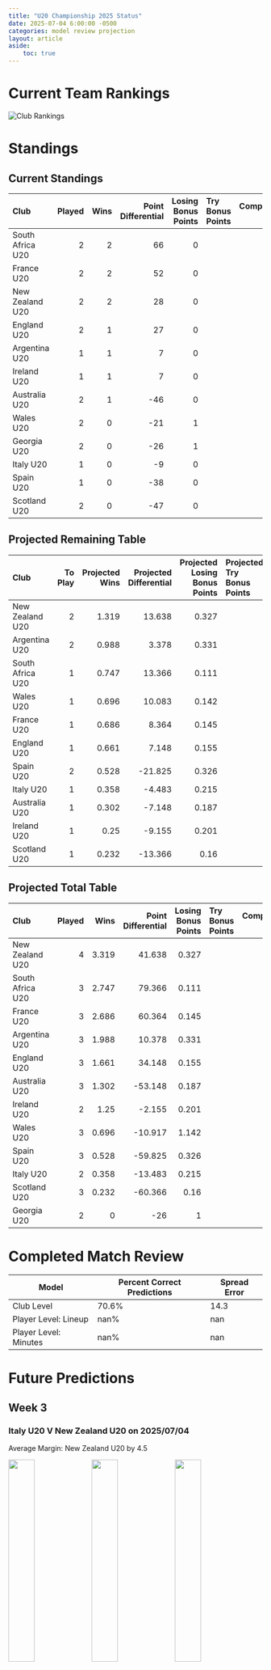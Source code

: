 ```yaml
---  
title: "U20 Championship 2025 Status"  
date: 2025-07-04 6:00:00 -0500  
categories: model review projection  
layout: article  
aside:  
    toc: true  
---
```

# Current Team Rankings


![Club Rankings](plots/rankings_U20_Championship_2025.png)
# Standings

## Current Standings


| Club             |   Played |   Wins |   Point Differential |   Losing Bonus Points | Try Bonus Points   |   Competition Points |
|:-----------------|---------:|-------:|---------------------:|----------------------:|:-------------------|---------------------:|
| South Africa U20 |        2 |      2 |                   66 |                     0 |                    |                    8 |
| France U20       |        2 |      2 |                   52 |                     0 |                    |                    8 |
| New Zealand U20  |        2 |      2 |                   28 |                     0 |                    |                    8 |
| England U20      |        2 |      1 |                   27 |                     0 |                    |                    4 |
| Argentina U20    |        1 |      1 |                    7 |                     0 |                    |                    4 |
| Ireland U20      |        1 |      1 |                    7 |                     0 |                    |                    4 |
| Australia U20    |        2 |      1 |                  -46 |                     0 |                    |                    4 |
| Wales U20        |        2 |      0 |                  -21 |                     1 |                    |                    1 |
| Georgia U20      |        2 |      0 |                  -26 |                     1 |                    |                    1 |
| Italy U20        |        1 |      0 |                   -9 |                     0 |                    |                    0 |
| Spain U20        |        1 |      0 |                  -38 |                     0 |                    |                    0 |
| Scotland U20     |        2 |      0 |                  -47 |                     0 |                    |                    0 |



## Projected Remaining Table


| Club             |   To Play |   Projected Wins |   Projected Differential |   Projected Losing Bonus Points | Projected Try Bonus Points   |   Projected Competition Points |
|:-----------------|----------:|-----------------:|-------------------------:|--------------------------------:|:-----------------------------|-------------------------------:|
| New Zealand U20  |         2 |            1.319 |                   13.638 |                           0.327 |                              |                          5.749 |
| Argentina U20    |         2 |            0.988 |                    3.378 |                           0.331 |                              |                          4.417 |
| South Africa U20 |         1 |            0.747 |                   13.366 |                           0.111 |                              |                          3.141 |
| Wales U20        |         1 |            0.696 |                   10.083 |                           0.142 |                              |                          2.996 |
| France U20       |         1 |            0.686 |                    8.364 |                           0.145 |                              |                          2.965 |
| England U20      |         1 |            0.661 |                    7.148 |                           0.155 |                              |                          2.873 |
| Spain U20        |         2 |            0.528 |                  -21.825 |                           0.326 |                              |                          2.566 |
| Italy U20        |         1 |            0.358 |                   -4.483 |                           0.215 |                              |                          1.727 |
| Australia U20    |         1 |            0.302 |                   -7.148 |                           0.187 |                              |                          1.469 |
| Ireland U20      |         1 |            0.25  |                   -9.155 |                           0.201 |                              |                          1.267 |
| Scotland U20     |         1 |            0.232 |                  -13.366 |                           0.16  |                              |                          1.13  |



## Projected Total Table


| Club             |   Played |   Wins |   Point Differential |   Losing Bonus Points | Try Bonus Points   |   Competition Points |
|:-----------------|---------:|-------:|---------------------:|----------------------:|:-------------------|---------------------:|
| New Zealand U20  |        4 |  3.319 |               41.638 |                 0.327 |                    |               13.749 |
| South Africa U20 |        3 |  2.747 |               79.366 |                 0.111 |                    |               11.141 |
| France U20       |        3 |  2.686 |               60.364 |                 0.145 |                    |               10.965 |
| Argentina U20    |        3 |  1.988 |               10.378 |                 0.331 |                    |                8.417 |
| England U20      |        3 |  1.661 |               34.148 |                 0.155 |                    |                6.873 |
| Australia U20    |        3 |  1.302 |              -53.148 |                 0.187 |                    |                5.469 |
| Ireland U20      |        2 |  1.25  |               -2.155 |                 0.201 |                    |                5.267 |
| Wales U20        |        3 |  0.696 |              -10.917 |                 1.142 |                    |                3.996 |
| Spain U20        |        3 |  0.528 |              -59.825 |                 0.326 |                    |                2.566 |
| Italy U20        |        2 |  0.358 |              -13.483 |                 0.215 |                    |                1.727 |
| Scotland U20     |        3 |  0.232 |              -60.366 |                 0.16  |                    |                1.13  |
| Georgia U20      |        2 |  0     |              -26     |                 1     |                    |                1     |



# Completed Match Review


| Model | Percent Correct Predictions | Spread Error |
| ------ | ------ | ------ |
| Club Level | 70.6% | 14.3 |
| Player Level: Lineup | nan% | nan |
| Player Level: Minutes | nan% | nan |


# Future Predictions

## Week 3

### Italy U20 V New Zealand U20 on 2025/07/04


Average Margin: New Zealand U20 by 4.5

<p float="left">
<img src="plots\2025-07-04-ItalyU20_V_NewZealandU20_performances.png" width="32%" />
<img src="plots\2025-07-04-ItalyU20_V_NewZealandU20_resultbar.png" width="32%" />
<img src="plots\2025-07-04-ItalyU20_V_NewZealandU20_spreads.png" width="32%" />
</p>

### Argentina U20 V Spain U20 on 2025/07/04


Average Margin: Argentina U20 by 11.7

<p float="left">
<img src="plots\2025-07-04-ArgentinaU20_V_SpainU20_performances.png" width="32%" />
<img src="plots\2025-07-04-ArgentinaU20_V_SpainU20_resultbar.png" width="32%" />
<img src="plots\2025-07-04-ArgentinaU20_V_SpainU20_spreads.png" width="32%" />
</p>

## Week 4

### South Africa U20 V Scotland U20 on 2025/07/09


Average Margin: South Africa U20 by 13.4

<p float="left">
<img src="plots\2025-07-09-SouthAfricaU20_V_ScotlandU20_performances.png" width="32%" />
<img src="plots\2025-07-09-SouthAfricaU20_V_ScotlandU20_resultbar.png" width="32%" />
<img src="plots\2025-07-09-SouthAfricaU20_V_ScotlandU20_spreads.png" width="32%" />
</p>

### New Zealand U20 V Ireland U20 on 2025/07/09


Average Margin: New Zealand U20 by 9.2

<p float="left">
<img src="plots\2025-07-09-NewZealandU20_V_IrelandU20_performances.png" width="32%" />
<img src="plots\2025-07-09-NewZealandU20_V_IrelandU20_resultbar.png" width="32%" />
<img src="plots\2025-07-09-NewZealandU20_V_IrelandU20_spreads.png" width="32%" />
</p>

### France U20 V Argentina U20 on 2025/07/09


Average Margin: France U20 by 8.4

<p float="left">
<img src="plots\2025-07-09-FranceU20_V_ArgentinaU20_performances.png" width="32%" />
<img src="plots\2025-07-09-FranceU20_V_ArgentinaU20_resultbar.png" width="32%" />
<img src="plots\2025-07-09-FranceU20_V_ArgentinaU20_spreads.png" width="32%" />
</p>

### England U20 V Australia U20 on 2025/07/09


Average Margin: England U20 by 7.1

<p float="left">
<img src="plots\2025-07-09-EnglandU20_V_AustraliaU20_performances.png" width="32%" />
<img src="plots\2025-07-09-EnglandU20_V_AustraliaU20_resultbar.png" width="32%" />
<img src="plots\2025-07-09-EnglandU20_V_AustraliaU20_spreads.png" width="32%" />
</p>

### Wales U20 V Spain U20 on 2025/07/09


Average Margin: Wales U20 by 10.1

<p float="left">
<img src="plots\2025-07-09-WalesU20_V_SpainU20_performances.png" width="32%" />
<img src="plots\2025-07-09-WalesU20_V_SpainU20_resultbar.png" width="32%" />
<img src="plots\2025-07-09-WalesU20_V_SpainU20_spreads.png" width="32%" />
</p>
